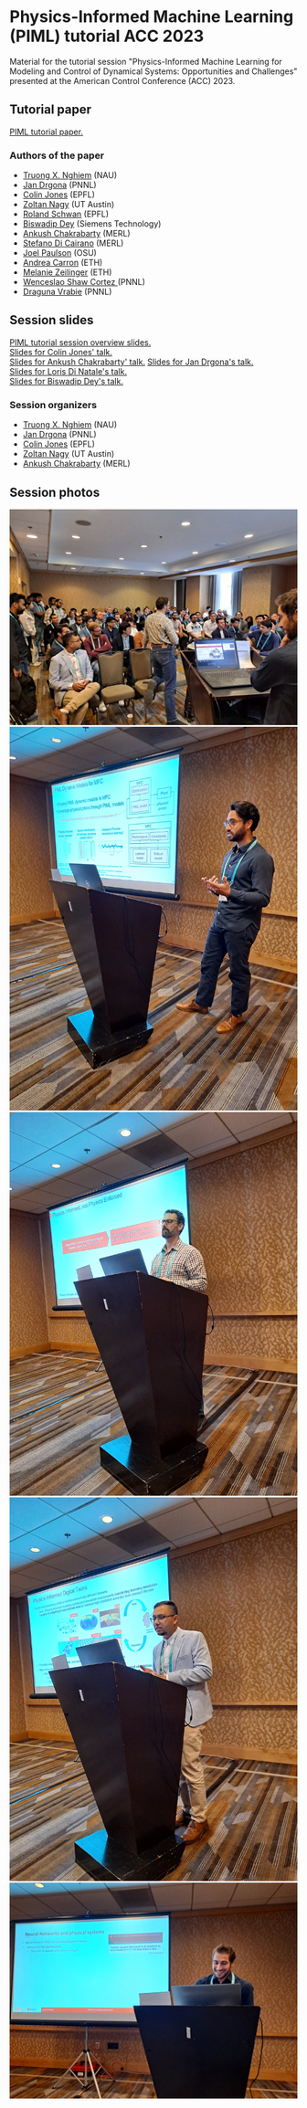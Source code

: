 # Physics-Informed Machine Learning (PIML) tutorial ACC 2023
Material for the tutorial session "Physics-Informed Machine Learning for Modeling and Control of Dynamical
Systems: Opportunities and Challenges" presented at the American Control Conference (ACC) 2023.


## Tutorial paper
<a href="./PIML_for_Control_paper_ACC23_Session.pdf" target="_blank">PIML tutorial paper.</a>

### Authors of the paper
- <a href="https://directory.nau.edu/person/tn396" target="_blank">Truong X. Nghiem</a> (NAU)
- <a href="https://www.linkedin.com/in/drgona/" target="_blank">Jan Drgona</a> (PNNL)
- <a href="https://people.epfl.ch/colin.jones" target="_blank">Colin Jones</a> (EPFL)
- <a href="https://www.caee.utexas.edu/people/faculty/faculty-directory/nagy" target="_blank">Zoltan Nagy</a> (UT Austin)
- <a href="https://people.epfl.ch/roland.schwan" target="_blank">Roland Schwan</a> (EPFL)
- <a href="https://d-biswa.github.io/" target="_blank">Biswadip Dey</a> (Siemens Technology)
- <a href="https://www.merl.com/people/chakrabarty" target="_blank">Ankush Chakrabarty</a> (MERL)
- <a href="https://www.merl.com/people/dicairano" target="_blank">Stefano Di Cairano</a> (MERL)
- <a href="https://cbe.osu.edu/people/paulson.82" target="_blank">Joel Paulson</a> (OSU)
- <a href="https://gess.ethz.ch/en/the-department/people/person-detail.MjMyMjg3.TGlzdC81MTIsNjE4MTIwODY=.html" target="_blank">Andrea Carron</a> (ETH)
- <a href="https://idsc.ethz.ch/research-zeilinger/people/person-detail.MTQyNzM3.TGlzdC8xOTI5LDg4NTM5MTE3.html" target="_blank">Melanie Zeilinger</a> (ETH)
- <a href="https://shawcortez.wordpress.com/" target="_blank">Wenceslao Shaw Cortez </a> (PNNL)
- <a href="https://www.pnnl.gov/people/draguna-vrabie-phd" target="_blank">Draguna Vrabie</a> (PNNL)


## Session slides
<a href="./slides/ACC_PIML-session.pdf" target="_blank">PIML tutorial session overview slides.</a>  
<a href="./slides/ACC_Verification.pdf" target="_blank">Slides for Colin Jones' talk.</a>  
<a href="./slides/Chakrabarty_ACC2023_PIML_DigitalTwins.pdf" target="_blank">Slides for Ankush Chakrabarty' talk.</a>
<a href="./slides/Drgona_Diff_prog_for_control_ACC_2023.pdf" target="_blank">Slides for Jan Drgona's talk.</a>  
<a href="./slides/Loraine_230602_ACC_PiNN_short_v2.pdf" target="_blank">Slides for Loris Di Natale's talk.</a>  
<a href="./slides/06_02__ACC_PIML_4_inverse.pdf" target="_blank">Slides for Biswadip Dey's talk.</a>  

### Session organizers
- <a href="https://directory.nau.edu/person/tn396" target="_blank">Truong X. Nghiem</a> (NAU)
- <a href="https://www.linkedin.com/in/drgona/" target="_blank">Jan Drgona</a> (PNNL)
- <a href="https://people.epfl.ch/colin.jones" target="_blank">Colin Jones</a> (EPFL)
- <a href="https://www.caee.utexas.edu/people/faculty/faculty-directory/nagy" target="_blank">Zoltan Nagy</a> (UT Austin)
- <a href="https://www.merl.com/people/chakrabarty" target="_blank">Ankush Chakrabarty</a> (MERL)

## Session photos
![session room](./photos/session_room.jpg)
![Wences_Shaw_Cortez](./photos/Wences_Shaw_Cortez.jpg)
![Colin_Jones](./photos/Colin_Jones.jpg)
![Ankush_Chakrabarty](./photos/Ankush_Chakrabarty.jpg)
![Loris_Di_Natale](./photos/Loris_Di_Natale.jpg)


